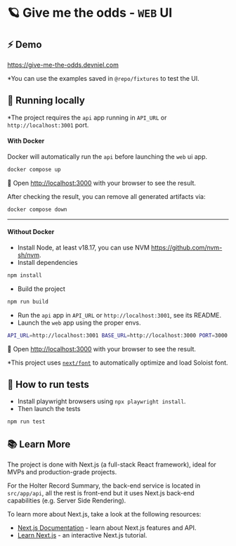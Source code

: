 # 🪐 Give me the odds - `WEB` UI

## ⚡️ Demo
https://give-me-the-odds.devniel.com

*You can use the examples saved in `@repo/fixtures` to test the UI.

## 🚀 Running locally

*The project requires the `api` app running in `API_URL` or `http://localhost:3001` port.

#### With Docker
Docker will automatically run the `api` before launching the `web` ui app.
```bash
docker compose up
```
👀 Open [http://localhost:3000](http://localhost:3000) with your browser to see the result.


After checking the result, you can remove all generated artifacts via:
```bash
docker compose down
```
---
#### Without Docker

- Install Node, at least v18.17, you can use NVM https://github.com/nvm-sh/nvm.
- Install dependencies 
```bash
npm install
```
- Build the project 
```bash
npm run build
```
- Run the `api` app in `API_URL` or `http://localhost:3001`, see its README.
- Launch the `web` app using the proper envs.
```bash
API_URL=http://localhost:3001 BASE_URL=http://localhost:3000 PORT=3000 npm start
```
👀 Open [http://localhost:3000](http://localhost:3000) with your browser to see the result.

*This project uses [`next/font`](https://nextjs.org/docs/basic-features/font-optimization) to automatically optimize and load Soloist font.

## 🧪 How to run tests

- Install playwright browsers using `npx playwright install`.
- Then launch the tests
```
npm run test
```


## 📚 Learn More

The project is done with Next.js (a full-stack React framework), ideal for MVPs and production-grade projects.

For the Holter Record Summary, the back-end service is located in `src/app/api`, all the rest is front-end but it uses Next.js back-end capabilities (e.g. Server Side Rendering).

To learn more about Next.js, take a look at the following resources:

- [Next.js Documentation](https://nextjs.org/docs) - learn about Next.js features and API.
- [Learn Next.js](https://nextjs.org/learn) - an interactive Next.js tutorial.
